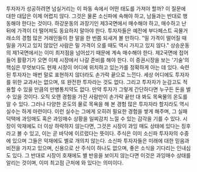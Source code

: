 투자자가 성공하려면 넘실거리는 이 파동 속에서 어떤 태도를 가져야 할까? 이 질문에 대한 대답은 이제 어렵지 않다. 그것은 물론 소신파에 속해야 하고, 남들과는 반대로 행동해야 한다는 것이다.
하강운동의 과장기인 제3국면에서 매수해야 하고, 매수하고 난 뒤에 가격이 더 떨어져도 동요하지 말아야 한다. 투자자들은 예전에 부다페스트 곡물거래소의 경험 많은 거래인들이 한 말을 한 번쯤 되새겨 볼 만하다.
"밀 가격이 떨어질 때 밀을 가지고 있지 않았던 사람은 밀 가격이 오를 때도 역시 가지고 있지 않다."
상승운동의 제1국면에서는 이미 최저점을 넘어섰기 때문에 계속 매수해야 한다. 제2국면에 접어들어 활황기가 오면 이제 시장에서 나갈 준비를 해야 한다.
이 증권시장을 보는 '기술'의 핵심은 무엇보다도 현재 시장이 어디에 위치하고 있는가를 정확하게 아는 데 있다. 숙련된 투자자는 매번 말로 표현하지 않더라도 손가락 끝으로 느낀다. 세상 어디에도 투자자를 위한 교과서는 없으며, 또 완전한 투자라는 것도 없다. 그리고 투자자가 눈감고도 적용할 수 있을 만큼의 만병통치약도 없다. 만약 투자가 그렇게 간단하다면 누구든 돈을 벌 수 있을 것이다. 오직 오랜 경험을 가진 사람만이 손가락 끝만 대 봐도 목욕물의 온도를 알 수 있다. 그러나 다양한 온도의 물로 목욕을 해 본 경험 많은 투자자라 할지라도 역시 실수는 하게 마련이다. 이런 실수는 그에게 오히려 필요한 경험을 쌓게 해주며, 그 실패 덕택에 과잉매도 혹은 과잉매수 상황을 일찌감치 느낄 수 있는 감각을 기를 수 있다.
시장이 악재에도 더 이상 하락하지 않는다면, 그것은 시장이 과잉 매도 상태에 있다는 징후라고 볼 수 있고, 이는 곧 바닥에 이르렀다는 뜻이다. 주식은 이미 소신파 투자자의 수중에 있으며 그들은 악재에도 별로 개의치 않는다. 소신파 투자자들은 미래에 대한 믿음과 비전을 가지고 있으며, 신용으로 산 주식이 하나도 없으며, 좋은 소식을 기다리는 인내심도 있다. 그 반대로 시장이 호재에도 별 반응을 보이지 않는다면 이것은 과잉매수 상태를 알리는 것이며, 이미 최고점 근처에 와 있다는 의미이다.